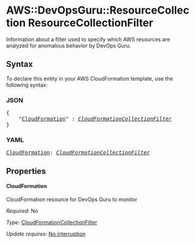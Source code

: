 # AWS::DevOpsGuru::ResourceCollection ResourceCollectionFilter

Information about a filter used to specify which AWS resources are analyzed for anomalous behavior by DevOps Guru.

## Syntax

To declare this entity in your AWS CloudFormation template, use the following syntax:

### JSON

<pre>
{
    "<a href="#cloudformation" title="CloudFormation">CloudFormation</a>" : <i><a href="cloudformationcollectionfilter.md">CloudFormationCollectionFilter</a></i>
}
</pre>

### YAML

<pre>
<a href="#cloudformation" title="CloudFormation">CloudFormation</a>: <i><a href="cloudformationcollectionfilter.md">CloudFormationCollectionFilter</a></i>
</pre>

## Properties

#### CloudFormation

CloudFormation resource for DevOps Guru to monitor

_Required_: No

_Type_: <a href="cloudformationcollectionfilter.md">CloudFormationCollectionFilter</a>

_Update requires_: [No interruption](https://docs.aws.amazon.com/AWSCloudFormation/latest/UserGuide/using-cfn-updating-stacks-update-behaviors.html#update-no-interrupt)
